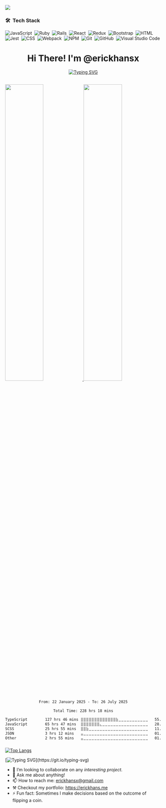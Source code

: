 ![](https://komarev.com/ghpvc/?username=erickhansx)

### 🛠 &nbsp;Tech Stack

![JavaScript](https://img.shields.io/badge/-JavaScript-05122A?style=flat&logo=javascript)&nbsp;
![Ruby](https://img.shields.io/badge/ruby-%23CC342D.svg?style=flat&logo=ruby&logoColor=white)&nbsp;
![Rails](https://img.shields.io/badge/rails-%23CC0000.svg?style=flat&logo=ruby-on-rails&logoColor=white)&nbsp;
![React](https://img.shields.io/badge/react-%2320232a.svg?style=flat&logo=react&logoColor=%2361DAFB)&nbsp;
![Redux](https://img.shields.io/badge/redux-%23593d88.svg?style=flat&logo=redux&logoColor=white)&nbsp;
![Bootstrap](https://img.shields.io/badge/-Bootstrap-05122A?style=flat&logo=bootstrap&logoColor=563D7C)&nbsp;
![HTML](https://img.shields.io/badge/-HTML-05122A?style=flat&logo=HTML5)&nbsp;
![Jest](https://img.shields.io/badge/Jest-C21325?style=flat&logo=jest&logoColor=white)&nbsp;
![CSS](https://img.shields.io/badge/-CSS-05122A?style=flat&logo=CSS3&logoColor=1572B6)&nbsp;
![Webpack](https://img.shields.io/badge/Webpack-8DD6F9?style=flat&logo=Webpack&logoColor=white)&nbsp;
![NPM](https://img.shields.io/badge/npm-CB3837?style=flat&logo=npm&logoColor=white)&nbsp;
![Git](https://img.shields.io/badge/-Git-05122A?style=flat&logo=git)&nbsp;
![GitHub](https://img.shields.io/badge/-GitHub-05122A?style=flat&logo=github)&nbsp;
![Visual Studio Code](https://img.shields.io/badge/-Visual%20Studio%20Code-05122A?style=flat&logo=visual-studio-code&logoColor=007ACC)&nbsp;
<h1 align="center">Hi There! I'm @erickhansx</h1>

<div align="center"><a href="https://git.io/typing-svg"><img src="https://readme-typing-svg.demolab.com?font=Fira+Code&duration=4000&color=7511D0&center=true&vCenter=true&width=485&height=134&lines=When+in+doubt+ask+for...;When+in+doubt%2C+flip+a+coin." alt="Typing SVG" /></a></div>


<br/>
<p align="left">
  <a href="https://github.com/erickhansx/">
  <img width="49.5%" src="https://github-readme-stats.vercel.app/api?username=erickhansx&show_icons=true&&theme=midnight-purple&hide_border=true" />
    <img width="49.5%" src="https://github-readme-streak-stats.herokuapp.com?user=erickhansx&theme=midnight-purple&hide_border=true" />
  </a>
</p>
<br/>

###
<div align="center">
<!--START_SECTION:waka-->

```txt
From: 22 January 2025 - To: 26 July 2025

Total Time: 228 hrs 18 mins

TypeScript        127 hrs 46 mins ⣿⣿⣿⣿⣿⣿⣿⣿⣿⣿⣿⣿⣿⣷⣀⣀⣀⣀⣀⣀⣀⣀⣀⣀⣀   55.26 %
JavaScript        65 hrs 47 mins  ⣿⣿⣿⣿⣿⣿⣿⣄⣀⣀⣀⣀⣀⣀⣀⣀⣀⣀⣀⣀⣀⣀⣀⣀⣀   28.45 %
SCSS              25 hrs 55 mins  ⣿⣿⣷⣀⣀⣀⣀⣀⣀⣀⣀⣀⣀⣀⣀⣀⣀⣀⣀⣀⣀⣀⣀⣀⣀   11.22 %
JSON              3 hrs 12 mins   ⣤⣀⣀⣀⣀⣀⣀⣀⣀⣀⣀⣀⣀⣀⣀⣀⣀⣀⣀⣀⣀⣀⣀⣀⣀   01.39 %
Other             2 hrs 55 mins   ⣤⣀⣀⣀⣀⣀⣀⣀⣀⣀⣀⣀⣀⣀⣀⣀⣀⣀⣀⣀⣀⣀⣀⣀⣀   01.26 %
```

<!--END_SECTION:waka-->
</div>

###





[![Top Langs](https://github-readme-stats.vercel.app/api/top-langs/?username=erickhansx&theme=react&layout=compact&card_width=1000)](https://github.com/erickhansx/github-readme-stats)


[![Typing SVG](https://readme-typing-svg.demolab.com?font=Fira+Code&size=25&pause=1000&color=8539ED&center=true&vCenter=true&width=800&height=80&lines=I+am+free+and+ready+to+start+whenever+you+need+me.)](https://git.io/typing-svg)

- 👯 I’m looking to collaborate on any <em>interesting project.</em>
- 💬 Ask me about anything!
- 📫 How to reach me: erickhansx@gmail.com
- ⚒️ Checkout my portfolio: https://erickhans.me
- ⚡ Fun fact: Sometimes I make decisions based on the outcome of flipping a coin.
